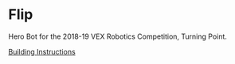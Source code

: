 # Flip

Hero Bot for the 2018-19 VEX Robotics Competition, Turning Point.

[Building Instructions](https://link.vex.com/vexedr/pdf/Flip-build-instructions)
